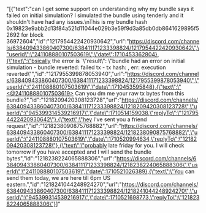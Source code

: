 "[{\"text\":\"can I get some support on understanding why my bundle says it failed on initial simulation? I simulated the bundle using tenderly and it shouldn't have had any issues.\\nThis is my bundle hash 0x19823e9abb2d13f84a521d11044e029b3e59f9d3a85db0db8641629895f52692 for block 36972604\",\"id\":\"1217954422420930642\",\"url\":\"https://discord.com/channels/638409433860407300/638411171233398824/1217954422420930642\",\"userId\":\"241108880107503619\",\"date\":1710453362804},{\"text\":\"bsically the error is `\\\"result\\\": \\\"bundle had an error on initial simulation - bundle reverted: failed tx - tx hash: <txHash>, err: execution reverted\\\"\",\"id\":\"1217955399878053940\",\"url\":\"https://discord.com/channels/638409433860407300/638411171233398824/1217955399878053940\",\"userId\":\"241108880107503619\",\"date\":1710453595848},{\"text\":\"<@241108880107503619> Can you dm me your raw tx bytes from this bundle?\",\"id\":\"1218209420308123728\",\"url\":\"https://discord.com/channels/638409433860407300/638411171233398824/1218209420308123728\",\"userId\":\"945399314539216917\",\"date\":1710514159038,\"replyTo\":\"1217954422420930642\"},{\"text\":\"hey I've sent you a friend request\",\"id\":\"1218238090875768882\",\"url\":\"https://discord.com/channels/638409433860407300/638411171233398824/1218238090875768882\",\"userId\":\"241108880107503619\",\"date\":1710520994634,\"replyTo\":\"1218209420308123728\"},{\"text\":\"probably late friday for you. I will check tomorrow if you have accepted and I will send the bundle bytes\",\"id\":\"1218238224065888306\",\"url\":\"https://discord.com/channels/638409433860407300/638411171233398824/1218238224065888306\",\"userId\":\"241108880107503619\",\"date\":1710521026389},{\"text\":\"You can send them today, we are here till 6pm US eastern.\",\"id\":\"1218241044248924270\",\"url\":\"https://discord.com/channels/638409433860407300/638411171233398824/1218241044248924270\",\"userId\":\"945399314539216917\",\"date\":1710521698773,\"replyTo\":\"1218238224065888306\"}]"